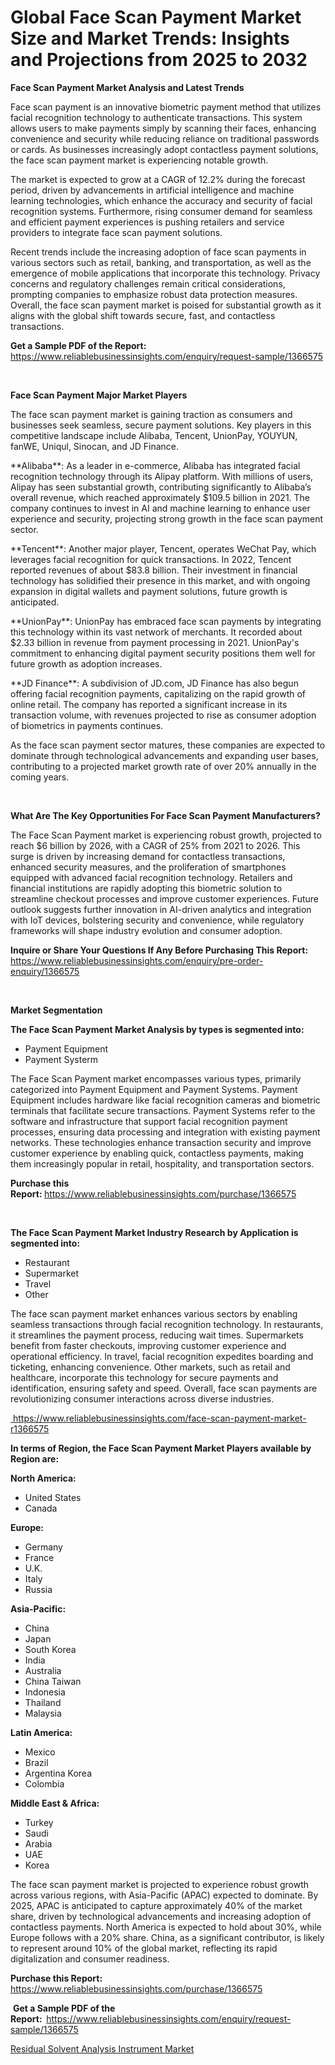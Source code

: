 <p><h1>Global Face Scan Payment Market Size and Market Trends: Insights and Projections from 2025 to 2032</h1></p><p><strong>Face Scan Payment Market Analysis and Latest Trends</strong></p>
<p><p>Face scan payment is an innovative biometric payment method that utilizes facial recognition technology to authenticate transactions. This system allows users to make payments simply by scanning their faces, enhancing convenience and security while reducing reliance on traditional passwords or cards. As businesses increasingly adopt contactless payment solutions, the face scan payment market is experiencing notable growth.</p><p>The market is expected to grow at a CAGR of 12.2% during the forecast period, driven by advancements in artificial intelligence and machine learning technologies, which enhance the accuracy and security of facial recognition systems. Furthermore, rising consumer demand for seamless and efficient payment experiences is pushing retailers and service providers to integrate face scan payment solutions.</p><p>Recent trends include the increasing adoption of face scan payments in various sectors such as retail, banking, and transportation, as well as the emergence of mobile applications that incorporate this technology. Privacy concerns and regulatory challenges remain critical considerations, prompting companies to emphasize robust data protection measures. Overall, the face scan payment market is poised for substantial growth as it aligns with the global shift towards secure, fast, and contactless transactions.</p></p>
<p><strong>Get a Sample PDF of the Report:&nbsp;</strong> <a href="https://www.reliablebusinessinsights.com/enquiry/request-sample/1366575?utm_campaign=3517&utm_medium=2&utm_source=Github&utm_content=ia&utm_term=22032025&utm_id=face-scan-payment">https://www.reliablebusinessinsights.com/enquiry/request-sample/1366575</a></p>
<p>&nbsp;</p>
<p><strong>Face Scan Payment Major Market Players</strong></p>
<p><p>The face scan payment market is gaining traction as consumers and businesses seek seamless, secure payment solutions. Key players in this competitive landscape include Alibaba, Tencent, UnionPay, YOUYUN, fanWE, Uniqul, Sinocan, and JD Finance.</p><p>**Alibaba**: As a leader in e-commerce, Alibaba has integrated facial recognition technology through its Alipay platform. With millions of users, Alipay has seen substantial growth, contributing significantly to Alibaba’s overall revenue, which reached approximately $109.5 billion in 2021. The company continues to invest in AI and machine learning to enhance user experience and security, projecting strong growth in the face scan payment sector.</p><p>**Tencent**: Another major player, Tencent, operates WeChat Pay, which leverages facial recognition for quick transactions. In 2022, Tencent reported revenues of about $83.8 billion. Their investment in financial technology has solidified their presence in this market, and with ongoing expansion in digital wallets and payment solutions, future growth is anticipated.</p><p>**UnionPay**: UnionPay has embraced face scan payments by integrating this technology within its vast network of merchants. It recorded about $2.33 billion in revenue from payment processing in 2021. UnionPay's commitment to enhancing digital payment security positions them well for future growth as adoption increases.</p><p>**JD Finance**: A subdivision of JD.com, JD Finance has also begun offering facial recognition payments, capitalizing on the rapid growth of online retail. The company has reported a significant increase in its transaction volume, with revenues projected to rise as consumer adoption of biometrics in payments continues.</p><p>As the face scan payment sector matures, these companies are expected to dominate through technological advancements and expanding user bases, contributing to a projected market growth rate of over 20% annually in the coming years.</p></p>
<p>&nbsp;</p>
<p><strong>What Are The Key Opportunities For Face Scan Payment Manufacturers?</strong></p>
<p><p>The Face Scan Payment market is experiencing robust growth, projected to reach $6 billion by 2026, with a CAGR of 25% from 2021 to 2026. This surge is driven by increasing demand for contactless transactions, enhanced security measures, and the proliferation of smartphones equipped with advanced facial recognition technology. Retailers and financial institutions are rapidly adopting this biometric solution to streamline checkout processes and improve customer experiences. Future outlook suggests further innovation in AI-driven analytics and integration with IoT devices, bolstering security and convenience, while regulatory frameworks will shape industry evolution and consumer adoption.</p></p>
<p><strong>Inquire or Share Your Questions If Any Before Purchasing This Report:</strong> <a href="https://www.reliablebusinessinsights.com/enquiry/pre-order-enquiry/1366575?utm_campaign=3517&utm_medium=2&utm_source=Github&utm_content=ia&utm_term=22032025&utm_id=face-scan-payment">https://www.reliablebusinessinsights.com/enquiry/pre-order-enquiry/1366575</a></p>
<p>&nbsp;</p>
<p><strong>Market Segmentation</strong></p>
<p><strong>The Face Scan Payment Market Analysis by types is segmented into:</strong></p>
<p><ul><li>Payment Equipment</li><li>Payment Systerm</li></ul></p>
<p><p>The Face Scan Payment market encompasses various types, primarily categorized into Payment Equipment and Payment Systems. Payment Equipment includes hardware like facial recognition cameras and biometric terminals that facilitate secure transactions. Payment Systems refer to the software and infrastructure that support facial recognition payment processes, ensuring data processing and integration with existing payment networks. These technologies enhance transaction security and improve customer experience by enabling quick, contactless payments, making them increasingly popular in retail, hospitality, and transportation sectors.</p></p>
<p><strong>Purchase this Report:&nbsp;</strong><a href="https://www.reliablebusinessinsights.com/purchase/1366575?utm_campaign=3517&utm_medium=2&utm_source=Github&utm_content=ia&utm_term=22032025&utm_id=face-scan-payment">https://www.reliablebusinessinsights.com/purchase/1366575</a></p>
<p>&nbsp;</p>
<p><strong>The Face Scan Payment Market Industry Research by Application is segmented into:</strong></p>
<p><ul><li>Restaurant</li><li>Supermarket</li><li>Travel</li><li>Other</li></ul></p>
<p><p>The face scan payment market enhances various sectors by enabling seamless transactions through facial recognition technology. In restaurants, it streamlines the payment process, reducing wait times. Supermarkets benefit from faster checkouts, improving customer experience and operational efficiency. In travel, facial recognition expedites boarding and ticketing, enhancing convenience. Other markets, such as retail and healthcare, incorporate this technology for secure payments and identification, ensuring safety and speed. Overall, face scan payments are revolutionizing consumer interactions across diverse industries.</p></p>
<p><a href="https://www.reliablebusinessinsights.com/face-scan-payment-market-r1366575?utm_campaign=3517&utm_medium=2&utm_source=Github&utm_content=ia&utm_term=22032025&utm_id=face-scan-payment">&nbsp;https://www.reliablebusinessinsights.com/face-scan-payment-market-r1366575</a></p>
<p><strong>In terms of Region, the Face Scan Payment Market Players available by Region are:</strong></p>
<p>
    <p> <strong> North America: </strong>
        <ul>
            <li>United States</li>
            <li>Canada</li>
        </ul>
        </p> 
    <p> <strong> Europe: </strong>
        <ul>
            <li>Germany</li>
            <li>France</li>
            <li>U.K.</li>
            <li>Italy</li>
            <li>Russia</li>
        </ul>
        </p> 
    <p> <strong> Asia-Pacific: </strong>
        <ul>
            <li>China</li>
            <li>Japan</li>
            <li>South Korea</li>
            <li>India</li>
            <li>Australia</li>
            <li>China Taiwan</li>
            <li>Indonesia</li>
            <li>Thailand</li>
            <li>Malaysia</li>
        </ul>
        </p> 
    <p> <strong> Latin America: </strong>
        <ul>
            <li>Mexico</li>
            <li>Brazil</li>
            <li>Argentina Korea</li>
            <li>Colombia</li>
        </ul>
        </p> 
    <p> <strong> Middle East & Africa: </strong>
        <ul>
            <li>Turkey</li>
            <li>Saudi</li>
            <li>Arabia</li>
            <li>UAE</li>
            <li>Korea</li>
        </ul>
    </p>
    </p>
<p><p>The face scan payment market is projected to experience robust growth across various regions, with Asia-Pacific (APAC) expected to dominate. By 2025, APAC is anticipated to capture approximately 40% of the market share, driven by technological advancements and increasing adoption of contactless payments. North America is expected to hold about 30%, while Europe follows with a 20% share. China, as a significant contributor, is likely to represent around 10% of the global market, reflecting its rapid digitalization and consumer readiness.</p></p>
<p><strong>Purchase this Report: </strong><a href="https://www.reliablebusinessinsights.com/purchase/1366575?utm_campaign=3517&utm_medium=2&utm_source=Github&utm_content=ia&utm_term=22032025&utm_id=face-scan-payment">https://www.reliablebusinessinsights.com/purchase/1366575</a></p>
<p>&nbsp;<strong>Get a Sample PDF of the Report:&nbsp;&nbsp;</strong><a href="https://www.reliablebusinessinsights.com/enquiry/request-sample/1366575?utm_campaign=3517&utm_medium=2&utm_source=Github&utm_content=ia&utm_term=22032025&utm_id=face-scan-payment">https://www.reliablebusinessinsights.com/enquiry/request-sample/1366575</a></p>
<p><strong></strong></p>
<p><p><a href="https://github.com/pichuaadh0/Market-Research-Report-List-1/blob/main/residual-solvent-analysis-instrument-market.md?utm_campaign=3517&utm_medium=2&utm_source=Github&utm_content=ia&utm_term=22032025&utm_id=face-scan-payment">Residual Solvent Analysis Instrument Market</a></p></p>